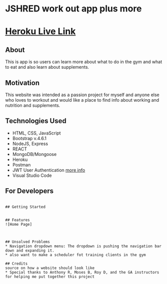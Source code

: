 # JSHRED work out app plus more

# [Heroku Live Link](https://gym-life.herokuapp.com/)

## About

This is app is so users can learn more about what to do in the gym and what to eat and also learn about supplements.

## Motivation

This website was intended as a passion project for myself and anyone else who loves to workout and would like a place to find info about working and nutrition and supplements.

## Technologies Used

- HTML, CSS, JavaScript
- Bootstrap v.4.6.1
- NodeJS, Express
- REACT
- MongoDB/Mongoose
- Heroku
- Postman
- JWT User Authentication [more info](https://jwt.io/introduction)
- Visual Studio Code

## For Developers

```

## Getting Started


## Features
![Home Page]



## Unsolved Problems
* Navigation dropdown menu: The dropdown is pushing the navigation bar down and expanding it.
* also want to make a scheduler fot training clients in the gym

## Credits
source on how a website should look like
* Special thanks to Anthony R, Moses B, Roy D, and the GA instructors for helping me put together this project
```
